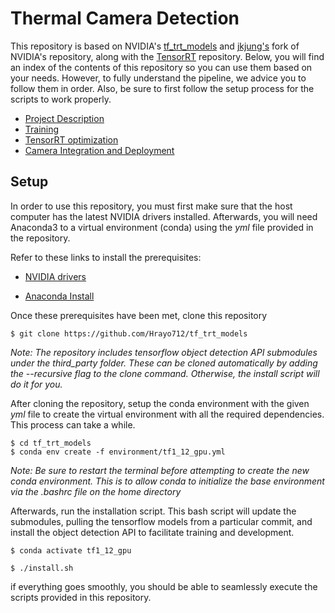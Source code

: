 Thermal Camera Detection
====================================

This repository is based on NVIDIA's [tf_trt_models](https://github.com/NVIDIA-Jetson/tf_trt_models) and [jkjung's](https://github.com/jkjung-avt/tf_trt_models) fork of NVIDIA's repository, along with the [TensorRT](https://github.com/jkjung-avt/tensorrt_demos) repository. Below, you will find an index of the contents of this repository so you can use them based on your needs. However, to fully understand the pipeline, we advice you to follow them in order. Also, be sure to first follow the setup process for the scripts to work properly.

* [Project Description](docs/)
* [Training](tensorflow_training/)
* [TensorRT optimization](tensorrt/)
* [Camera Integration and Deployment](src/)

<a name="setup"></a>

## Setup

In order to use this repository, you must first make sure that the host computer has the latest NVIDIA drivers installed. Afterwards, you will need Anaconda3 to a virtual environment (conda) using the *yml* file provided in the repository.



Refer to these links to install the prerequisites:

- [NVIDIA drivers](http://www.linuxandubuntu.com/home/how-to-install-latest-nvidia-drivers-in-linux)

- [Anaconda Install](https://www.anaconda.com/distribution/)

  

Once these prerequisites have been met, clone this repository

```
$ git clone https://github.com/Hrayo712/tf_trt_models
```

<em>Note: The repository includes tensorflow object detection API submodules under the third_party folder. These can be cloned automatically by adding the --recursive flag to the clone command. Otherwise, the install script will do it for you.</em>



After cloning the repository, setup the conda environment with the given <em>yml</em> file to create the virtual environment with all the required dependencies. This process can take a while.

```
$ cd tf_trt_models
$ conda env create -f environment/tf1_12_gpu.yml
```

<em>Note: Be sure to restart the terminal before attempting to create the new conda environment. This is to allow conda to initialize the base environment via the .bashrc file on the home directory </em>



Afterwards, run the installation script. This bash script will update the submodules, pulling the tensorflow models from a particular commit, and install the object detection API to facilitate training and development. 

```
$ conda activate tf1_12_gpu

$ ./install.sh
```

if everything goes smoothly, you should be able to seamlessly execute the scripts provided in this repository.

